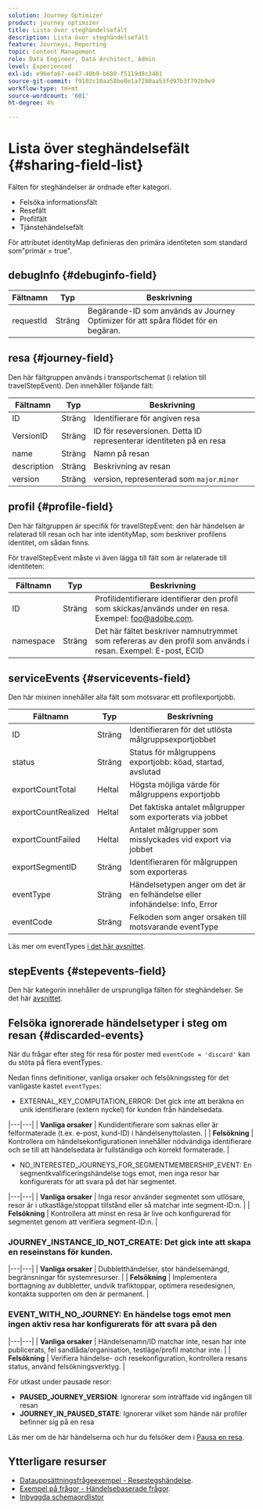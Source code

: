 ```yaml
---
solution: Journey Optimizer
product: journey optimizer
title: Lista över steghändelsefält
description: Lista över steghändelsefält
feature: Journeys, Reporting
topic: Content Management
role: Data Engineer, Data Architect, Admin
level: Experienced
exl-id: e96efa67-ee47-40b9-b680-f5119d8c3481
source-git-commit: f9102c10aa58be0e1a7280aa53fd97b3f792b9e9
workflow-type: tm+mt
source-wordcount: '601'
ht-degree: 4%

---
```


# Lista över steghändelsefält {#sharing-field-list}

Fälten för steghändelser är ordnade efter kategori.

* Felsöka informationsfält
* Resefält
* Profilfält
* Tjänstehändelsefält

För attributet identityMap definieras den primära identiteten som standard som&quot;primär = true&quot;.

## debugInfo {#debuginfo-field}

| Fältnamn | Typ | Beskrivning |
|---|---|------------|
| requestId | Sträng | Begärande-ID som används av Journey Optimizer för att spåra flödet för en begäran. |

## resa {#journey-field}

Den här fältgruppen används i transportschemat (i relation till travelStepEvent). Den innehåller följande fält:

| Fältnamn | Typ | Beskrivning |
|---|---|------------|
| ID | Sträng | Identifierare för angiven resa |
| VersionID | Sträng | ID för reseversionen. Detta ID representerar identiteten på en resa |
| name | Sträng | Namn på resan |
| description | Sträng | Beskrivning av resan |
| version | Sträng | version, representerad som `major`.`minor` |

## profil {#profile-field}

Den här fältgruppen är specifik för travelStepEvent: den här händelsen är relaterad till resan och har inte identityMap, som beskriver profilens identitet, om sådan finns.

För travelStepEvent måste vi även lägga till fält som är relaterade till identiteten:

| Fältnamn | Typ | Beskrivning |
|---|---|------------|
| ID | Sträng | Profilidentifierare identifierar den profil som skickas/används under en resa. Exempel: foo@adobe.com. |
| namespace | Sträng | Det här fältet beskriver namnutrymmet som refereras av den profil som används i resan. Exempel: E-post, ECID |

## serviceEvents {#servicevents-field}

Den här mixinen innehåller alla fält som motsvarar ett profilexportjobb.

| Fältnamn | Typ | Beskrivning |
|---|---|------------|
| ID | Sträng | Identifieraren för det utlösta målgruppsexportjobbet |
| status | Sträng | Status för målgruppens exportjobb: köad, startad, avslutad |
| exportCountTotal | Heltal | Högsta möjliga värde för målgruppens exportjobb |
| exportCountRealized | Heltal | Det faktiska antalet målgrupper som exporterats via jobbet |
| exportCountFailed | Heltal | Antalet målgrupper som misslyckades vid export via jobbet |
| exportSegmentID | Sträng | Identifieraren för målgruppen som exporteras |
| eventType | Sträng | Händelsetypen anger om det är en felhändelse eller infohändelse: Info, Error |
| eventCode | Sträng | Felkoden som anger orsaken till motsvarande eventType |

Läs mer om eventTypes [i det här avsnittet](#discarded-events).

## stepEvents {#stepevents-field}

Den här kategorin innehåller de ursprungliga fälten för steghändelser. Se det här [avsnittet](../reports/sharing-legacy-fields.md).


## Felsöka ignorerade händelsetyper i steg om resan  {#discarded-events}

När du frågar efter steg för resa för poster med `eventCode = 'discard'` kan du stöta på flera eventTypes.

Nedan finns definitioner, vanliga orsaker och felsökningssteg för det vanligaste kastet `eventTypes`:

* EXTERNAL_KEY_COMPUTATION_ERROR: Det gick inte att beräkna en unik identifierare (extern nyckel) för kunden från händelsedata.

|---|---|
| **Vanliga orsaker** | Kundidentifierare som saknas eller är felformaterade (t.ex. e-post, kund-ID) i händelsenyttolasten. |
| **Felsökning** | Kontrollera om händelsekonfigurationen innehåller nödvändiga identifierare och se till att händelsedata är fullständiga och korrekt formaterade. |

* NO_INTERESTED_JOURNEYS_FOR_SEGMENTMEMBERSHIP_EVENT: En segmentkvalificeringshändelse togs emot, men inga resor har konfigurerats för att svara på det här segmentet.


|---|---|
| **Vanliga orsaker** | Inga resor använder segmentet som utlösare, resor är i utkastläge/stoppat tillstånd eller så matchar inte segment-ID:n. |
| **Felsökning** | Kontrollera att minst en resa är live och konfigurerad för segmentet genom att verifiera segment-ID:n. |

### JOURNEY_INSTANCE_ID_NOT_CREATE: Det gick inte att skapa en reseinstans för kunden.

|---|---|
| **Vanliga orsaker** | Dubbletthändelser, stor händelsemängd, begränsningar för systemresurser. |
| **Felsökning** | Implementera borttagning av dubbletter, undvik trafiktoppar, optimera resedesignen, kontakta supporten om den är permanent. |

### EVENT_WITH_NO_JOURNEY: En händelse togs emot men ingen aktiv resa har konfigurerats för att svara på den

|---|---|
| **Vanliga orsaker** | Händelsenamn/ID matchar inte, resan har inte publicerats, fel sandlåda/organisation, testläge/profil matchar inte. |
| **Felsökning** | Verifiera händelse- och resekonfiguration, kontrollera resans status, använd felsökningsverktyg. |

För utkast under pausade resor:

* **PAUSED_JOURNEY_VERSION**: Ignorerar som inträffade vid ingången till resan
* **JOURNEY_IN_PAUSED_STATE**: Ignorerar vilket som hände när profiler befinner sig på en resa

Läs mer om de här händelserna och hur du felsöker dem i [Pausa en resa](../building-journeys/journey-pause.md#troubleshoot-profile-discards-in-paused-journeys).

## Ytterligare resurser

* [Datauppsättningsfrågeexempel - Resestegshändelse](../data/datasets-query-examples.md#journey-step-event).
* [Exempel på frågor - Händelsebaserade frågor](query-examples.md#event-based-queries).
* [Inbyggda schemaordlistor](https://experienceleague.adobe.com/tools/ajo-schemas/schema-dictionary.html)

